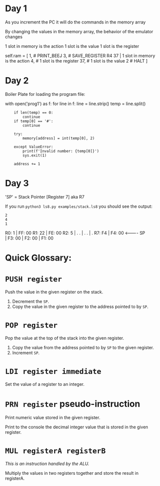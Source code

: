 # Day 1
As you increment the PC it will do the commands in the memory array

By changing the values in the memory array, the behavior of the emulator changes

1 slot in memory is the action
1 slot is the value
1 slot is the register

self.ram = [
    1, # PRINT_BEEJ
    3, # SAVE_REGISTER R4 37 | 1 slot in memory is the action
    4, # 1 slot is the register
    37, # 1 slot is the value
    2 # HALT
]

# Day 2

Boiler Plate for loading the program file:

with open('prog1') as f:
    for line in f:
        line = line.strip()
        temp = line.split()

        if len(temp) == 0:
            continue
        if temp[0] == '#':
            continue
        
        try:
            memory[address] = int(temp[0], 2)

        except ValueError:
            print(f'Invalid number: {temp[0]}')
            sys.exit(1)

        address += 1

# Day 3

'SP' = Stack Pointer [Register 7] aka R7

If you run `python3 ls8.py examples/stack.ls8` you should see the output:

```
2
4
1
```
R0: 1           |   FF: 00
R1: 22          |   FE: 00
R2: 5           |   .
.               |   .
.               |   .
R7: F4          |   F4: 00 <---- SP  
                |   F3: 00
                |   F2: 00
                |   F1: 00



# Quick Glossary:

# `PUSH register`

Push the value in the given register on the stack.

1. Decrement the `SP`.
2. Copy the value in the given register to the address pointed to by
   `SP`.

# `POP register`

Pop the value at the top of the stack into the given register.

1. Copy the value from the address pointed to by `SP` to the given register.
2. Increment `SP`.

# `LDI register immediate`

Set the value of a register to an integer.

# `PRN register` pseudo-instruction

Print numeric value stored in the given register.

Print to the console the decimal integer value that is stored in the given
register.

# `MUL registerA registerB` 
*This is an instruction handled by the ALU.*

Multiply the values in two registers together and store the result in registerA.